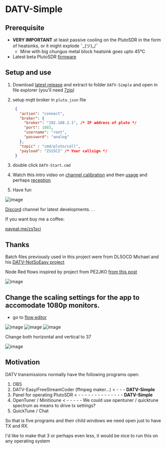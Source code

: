 # DATV-Simple

## Prerequisite 
- **VERY IMPORTANT** at least passive cooling on the PlutoSDR in the form of heatsinks, or it might explode ¯\_(ツ)_/¯
  - Mine with big chungus metal block heatsink goes upto 45°C
- Latest beta PlutoSDR [firmware](https://github.com/F5OEO/pluto-ori-ps/wiki)

## Setup and use
1. Download [latest release](https://github.com/Psynosaur/DATV-Simple/releases) and extract to folder `DATV-Simple` and open in file explorer (you'll need [7zip](https://www.7-zip.org/download.html))

2. setup mqtt broker in `pluto.json` file
   
   ```json
    {
      "action": "connect",
      "broker": {
        "broker": "192.168.2.1", /* IP address of pluto */
        "port": 1883,
        "username": "root",
        "password": "analog"
      },
      "topic" : "cmd/pluto/call",
      "payload": "ZS1SCI" /* Your callsign */
    }
   ```
3. double click `DATV-Start.cmd`

4. Watch this intro video on [channel calibration](https://youtu.be/-ZdQOVg26_0) and then [usage](https://www.youtube.com/watch?v=8q4WMCyKtKw) and perhaps [reception](https://youtu.be/lz3GO2zCf_Q)

5. Have fun

![image](https://github.com/Psynosaur/DATV-Simple/assets/26934113/24dcd240-e742-4776-a6a5-986730f174c4)

[Discord](https://discord.gg/szQKjRZvuZ) channel for latest developments. . . 

If you want buy me a coffee:

  [paypal.me/zs1sci](https://paypal.me/zs1sci?country.x=ZA&locale.x=en_US)

## Thanks 
Batch files previously used in this project were from DL5OCD Michael and his [DATV-NotSoEasy project](https://groups.io/g/plutodvb/message/257)

Node Red flows inspired by project from PE2JKO [from this post](https://www.pg540.org/wiki/index.php/RFE_for_PlutoDVB2)

![image](https://github.com/Psynosaur/DATV-Simple/assets/26934113/6718292b-fee6-44af-8273-f52b30c44cf1)


## Change the scaling settings for the app to accomodate 1080p monitors.

- go to [flow editor](http://127.0.0.1:1880/)

 ![image](https://github.com/Psynosaur/DATV-Simple/assets/26934113/10d683ec-f646-4d97-9545-08e60bdc5114)
 ![image](https://github.com/Psynosaur/DATV-Simple/assets/26934113/ffa637ad-ef4f-4cd2-84bc-50d3cb666540)
 ![image](https://github.com/Psynosaur/DATV-Simple/assets/26934113/4d631029-4853-4bc2-a96b-32aaacccc085) 
 
 Change both horizontal and vertical to 37

 ![image](https://github.com/Psynosaur/DATV-Simple/assets/26934113/8745f94d-b2a9-43a2-ad0d-7806f23afd1e)




## Motivation
DATV transmissions normally have the following programs open:
 1. OBS
 2. DATV-Easy/FreeStreamCoder (ffmpeg maker...) < - - - **DATV-Simple**
 3. Panel for operating PlutoSDR  < - - - - - - - - - - - - - - **DATV-Simple**                
 4. OpenTuner / Minitioune < - - - - - We could use opentuner / quicktune spectrum as means to drive tx settings?
 5. QuickTune / Chat

So that is five programs and their child windows we need open just to have TX and RX.

I'd like to make that 3 or perhaps even less, it would be nice to run this on any operating system


